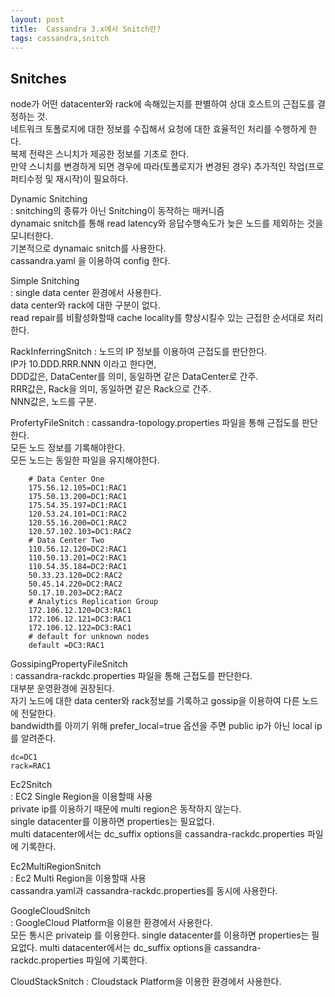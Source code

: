 ```yaml
---
layout: post
title:  Cassandra 3.x에서 Snitch란?
tags: cassandra,snitch
---
```



## Snitches
node가 어떤 datacenter와 rack에 속해있는지를 판별하여 상대 호스트의 근접도를 결정하는 것.  
네트워크 토폴로지에 대한 정보를 수집해서 요청에 대한 효율적인 처리를 수행하게 한다.  
복제 전략은 스니치가 제공한 정보를 기초로 한다.  
만약 스니치를 변경하게 되면 경우에 따라(토폴로지가 변경된 경우) 추가적인 작업(프로퍼티수정 및 재시작)이 필요하다.  


Dynamic Snitching  
: snitching의 종류가 아닌 Snitching이 동작하는 매커니즘  
dynamaic snitch를 통해 read latency와 응답수행속도가 늦은 노드를 제외하는 것을 모니터한다.  
기본적으로 dynamaic snitch를 사용한다.  
cassandra.yaml 을 이용하여 config 한다.  


Simple Snitching  
:	single data center 환경에서 사용한다.  
data center와 rack에 대한 구분이 없다.  
read repair를 비활성화할때 cache locality를 향상시킬수 있는 근접한 순서대로 처리한다.  


RackInferringSnitch
:	 노드의 IP 정보를 이용하여 근접도를 판단한다.  
IP가 10.DDD.RRR.NNN 이라고 한다면,  
DDD값은, DataCenter를 의미, 동일하면 같은 DataCenter로 간주.  
RRR값은, Rack을 의미, 동일하면 같은 Rack으로 간주.  
NNN값은, 노드를 구분.  


ProfertyFileSnitch
:	cassandra-topology.properties 파일을 통해 근접도를 판단한다.  
모든 노드 정보를 기록해야한다.  
 모든 노드는 동일한 파일을 유지해야한다.  
```
	# Data Center One
	175.56.12.105=DC1:RAC1
	175.50.13.200=DC1:RAC1
	175.54.35.197=DC1:RAC1
	120.53.24.101=DC1:RAC2
	120.55.16.200=DC1:RAC2
	120.57.102.103=DC1:RAC2
	# Data Center Two
	110.56.12.120=DC2:RAC1
	110.50.13.201=DC2:RAC1
	110.54.35.184=DC2:RAC1
	50.33.23.120=DC2:RAC2
	50.45.14.220=DC2:RAC2
	50.17.10.203=DC2:RAC2
    # Analytics Replication Group
	172.106.12.120=DC3:RAC1
	172.106.12.121=DC3:RAC1
	172.106.12.122=DC3:RAC1
	# default for unknown nodes
	default =DC3:RAC1
```

GossipingPropertyFileSnitch  
: cassandra-rackdc.properties 파일을 통해 근접도를 판단한다.  
대부분 운영환경에 권장된다.  
자기 노드에 대한 data center와 rack정보를 기록하고 gossip을 이용하여 다른 노드에 전달한다.  
 bandwidth를 아끼기 위해 prefer_local=true 옵션을 주면 public ip가 아닌 local ip를 알려준다.  
```
dc=DC1
rack=RAC1
```


Ec2Snitch  
:  EC2 Single Region을 이용할때 사용  
 private ip를 이용하기 때문에 multi region은 동작하지 않는다.  
 single datacenter를 이용하면 properties는 필요없다.  
 multi datacenter에서는 dc_suffix options을 cassandra-rackdc.properties 파일에 기록한다.  


Ec2MultiRegionSnitch  
: Ec2 Multi Region을 이용할때 사용  
 cassandra.yaml과 cassandra-rackdc.properties를 동시에 사용한다.  


GoogleCloudSnitch  
: GoogleCloud Platform을 이용한 환경에서 사용한다.  
 모든 통시은 privateip 를 이용한다.
 single datacenter를 이용하면 properties는 필요없다.
 multi datacenter에서는 dc_suffix options을 cassandra-rackdc.properties 파일에 기록한다.

CloudStackSnitch
: Cloudstack Platform을 이용한 환경에서 사용한다.
